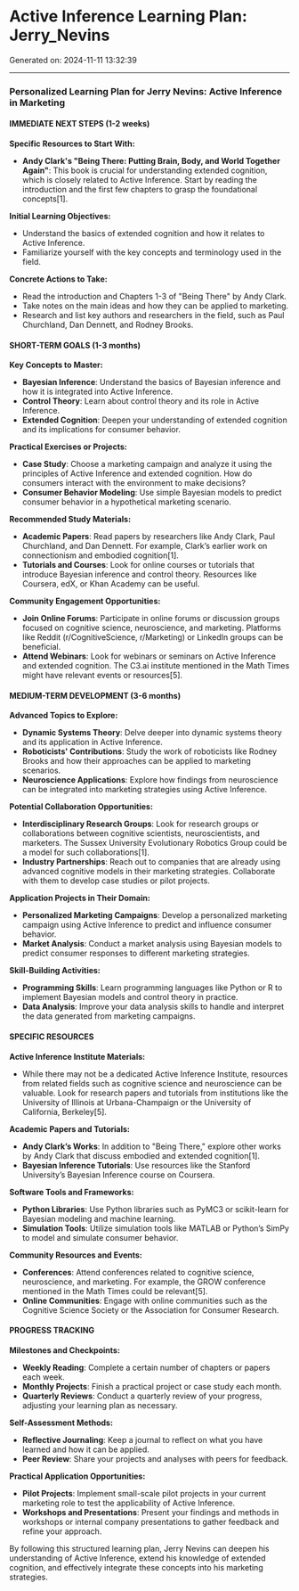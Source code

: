 # Active Inference Learning Plan: Jerry_Nevins

Generated on: 2024-11-11 13:32:39

---

### Personalized Learning Plan for Jerry Nevins: Active Inference in Marketing

#### IMMEDIATE NEXT STEPS (1-2 weeks)

**Specific Resources to Start With:**
- **Andy Clark's "Being There: Putting Brain, Body, and World Together Again"**: This book is crucial for understanding extended cognition, which is closely related to Active Inference. Start by reading the introduction and the first few chapters to grasp the foundational concepts[1].

**Initial Learning Objectives:**
- Understand the basics of extended cognition and how it relates to Active Inference.
- Familiarize yourself with the key concepts and terminology used in the field.

**Concrete Actions to Take:**
- Read the introduction and Chapters 1-3 of "Being There" by Andy Clark.
- Take notes on the main ideas and how they can be applied to marketing.
- Research and list key authors and researchers in the field, such as Paul Churchland, Dan Dennett, and Rodney Brooks.

#### SHORT-TERM GOALS (1-3 months)

**Key Concepts to Master:**
- **Bayesian Inference**: Understand the basics of Bayesian inference and how it is integrated into Active Inference.
- **Control Theory**: Learn about control theory and its role in Active Inference.
- **Extended Cognition**: Deepen your understanding of extended cognition and its implications for consumer behavior.

**Practical Exercises or Projects:**
- **Case Study**: Choose a marketing campaign and analyze it using the principles of Active Inference and extended cognition. How do consumers interact with the environment to make decisions?
- **Consumer Behavior Modeling**: Use simple Bayesian models to predict consumer behavior in a hypothetical marketing scenario.

**Recommended Study Materials:**
- **Academic Papers**: Read papers by researchers like Andy Clark, Paul Churchland, and Dan Dennett. For example, Clark’s earlier work on connectionism and embodied cognition[1].
- **Tutorials and Courses**: Look for online courses or tutorials that introduce Bayesian inference and control theory. Resources like Coursera, edX, or Khan Academy can be useful.

**Community Engagement Opportunities:**
- **Join Online Forums**: Participate in online forums or discussion groups focused on cognitive science, neuroscience, and marketing. Platforms like Reddit (r/CognitiveScience, r/Marketing) or LinkedIn groups can be beneficial.
- **Attend Webinars**: Look for webinars or seminars on Active Inference and extended cognition. The C3.ai institute mentioned in the Math Times might have relevant events or resources[5].

#### MEDIUM-TERM DEVELOPMENT (3-6 months)

**Advanced Topics to Explore:**
- **Dynamic Systems Theory**: Delve deeper into dynamic systems theory and its application in Active Inference.
- **Roboticists' Contributions**: Study the work of roboticists like Rodney Brooks and how their approaches can be applied to marketing scenarios.
- **Neuroscience Applications**: Explore how findings from neuroscience can be integrated into marketing strategies using Active Inference.

**Potential Collaboration Opportunities:**
- **Interdisciplinary Research Groups**: Look for research groups or collaborations between cognitive scientists, neuroscientists, and marketers. The Sussex University Evolutionary Robotics Group could be a model for such collaborations[1].
- **Industry Partnerships**: Reach out to companies that are already using advanced cognitive models in their marketing strategies. Collaborate with them to develop case studies or pilot projects.

**Application Projects in Their Domain:**
- **Personalized Marketing Campaigns**: Develop a personalized marketing campaign using Active Inference to predict and influence consumer behavior.
- **Market Analysis**: Conduct a market analysis using Bayesian models to predict consumer responses to different marketing strategies.

**Skill-Building Activities:**
- **Programming Skills**: Learn programming languages like Python or R to implement Bayesian models and control theory in practice.
- **Data Analysis**: Improve your data analysis skills to handle and interpret the data generated from marketing campaigns.

#### SPECIFIC RESOURCES

**Active Inference Institute Materials:**
- While there may not be a dedicated Active Inference Institute, resources from related fields such as cognitive science and neuroscience can be valuable. Look for research papers and tutorials from institutions like the University of Illinois at Urbana-Champaign or the University of California, Berkeley[5].

**Academic Papers and Tutorials:**
- **Andy Clark’s Works**: In addition to "Being There," explore other works by Andy Clark that discuss embodied and extended cognition[1].
- **Bayesian Inference Tutorials**: Use resources like the Stanford University’s Bayesian Inference course on Coursera.

**Software Tools and Frameworks:**
- **Python Libraries**: Use Python libraries such as PyMC3 or scikit-learn for Bayesian modeling and machine learning.
- **Simulation Tools**: Utilize simulation tools like MATLAB or Python’s SimPy to model and simulate consumer behavior.

**Community Resources and Events:**
- **Conferences**: Attend conferences related to cognitive science, neuroscience, and marketing. For example, the GROW conference mentioned in the Math Times could be relevant[5].
- **Online Communities**: Engage with online communities such as the Cognitive Science Society or the Association for Consumer Research.

#### PROGRESS TRACKING

**Milestones and Checkpoints:**
- **Weekly Reading**: Complete a certain number of chapters or papers each week.
- **Monthly Projects**: Finish a practical project or case study each month.
- **Quarterly Reviews**: Conduct a quarterly review of your progress, adjusting your learning plan as necessary.

**Self-Assessment Methods:**
- **Reflective Journaling**: Keep a journal to reflect on what you have learned and how it can be applied.
- **Peer Review**: Share your projects and analyses with peers for feedback.

**Practical Application Opportunities:**
- **Pilot Projects**: Implement small-scale pilot projects in your current marketing role to test the applicability of Active Inference.
- **Workshops and Presentations**: Present your findings and methods in workshops or internal company presentations to gather feedback and refine your approach.

By following this structured learning plan, Jerry Nevins can deepen his understanding of Active Inference, extend his knowledge of extended cognition, and effectively integrate these concepts into his marketing strategies.